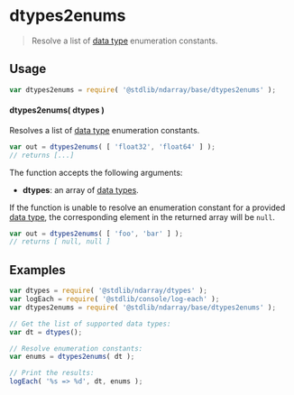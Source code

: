 <!--

@license Apache-2.0

Copyright (c) 2025 The Stdlib Authors.

Licensed under the Apache License, Version 2.0 (the "License");
you may not use this file except in compliance with the License.
You may obtain a copy of the License at

   http://www.apache.org/licenses/LICENSE-2.0

Unless required by applicable law or agreed to in writing, software
distributed under the License is distributed on an "AS IS" BASIS,
WITHOUT WARRANTIES OR CONDITIONS OF ANY KIND, either express or implied.
See the License for the specific language governing permissions and
limitations under the License.

-->

# dtypes2enums

> Resolve a list of [data type][@stdlib/ndarray/dtypes] enumeration constants.

<!-- Section to include introductory text. Make sure to keep an empty line after the intro `section` element and another before the `/section` close. -->

<section class="intro">

</section>

<!-- /.intro -->

<!-- Package usage documentation. -->

<section class="usage">

## Usage

```javascript
var dtypes2enums = require( '@stdlib/ndarray/base/dtypes2enums' );
```

#### dtypes2enums( dtypes )

Resolves a list of [data type][@stdlib/ndarray/dtypes] enumeration constants.

```javascript
var out = dtypes2enums( [ 'float32', 'float64' ] );
// returns [...]
```

The function accepts the following arguments:

-   **dtypes**: an array of [data types][@stdlib/ndarray/dtypes].

If the function is unable to resolve an enumeration constant for a provided [data type][@stdlib/ndarray/dtypes], the corresponding element in the returned array will be `null`.

```javascript
var out = dtypes2enums( [ 'foo', 'bar' ] );
// returns [ null, null ]
```

</section>

<!-- /.usage -->

<!-- Package usage notes. Make sure to keep an empty line after the `section` element and another before the `/section` close. -->

<section class="notes">

</section>

<!-- /.notes -->

<!-- Package usage examples. -->

<section class="examples">

## Examples

<!-- eslint no-undef: "error" -->

```javascript
var dtypes = require( '@stdlib/ndarray/dtypes' );
var logEach = require( '@stdlib/console/log-each' );
var dtypes2enums = require( '@stdlib/ndarray/base/dtypes2enums' );

// Get the list of supported data types:
var dt = dtypes();

// Resolve enumeration constants:
var enums = dtypes2enums( dt );

// Print the results:
logEach( '%s => %d', dt, enums );
```

</section>

<!-- /.examples -->

<!-- Section to include cited references. If references are included, add a horizontal rule *before* the section. Make sure to keep an empty line after the `section` element and another before the `/section` close. -->

<section class="references">

</section>

<!-- /.references -->

<!-- Section for related `stdlib` packages. Do not manually edit this section, as it is automatically populated. -->

<section class="related">

</section>

<!-- /.related -->

<!-- Section for all links. Make sure to keep an empty line after the `section` element and another before the `/section` close. -->

<section class="links">

[@stdlib/ndarray/dtypes]: https://github.com/stdlib-js/stdlib/tree/develop/lib/node_modules/%40stdlib/ndarray/dtypes

</section>

<!-- /.links -->
